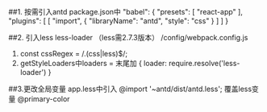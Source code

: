 ##1. 按需引入antd
package.json中
 "babel": {
    "presets": [
      "react-app"
    ],
    "plugins": [
      [
        "import",
        {
          "libraryName": "antd",
          "style": "css"
        }
      ]
    ]
  }

##2. 引入less less-loader （less需2.7.3版本）
  /config/webpack.config.js
  1) const cssRegex = /\.(css|less)$/;
  2) getStyleLoaders中loaders = 末尾加 
    {
      loader: require.resolve('less-loader')
    }

##3.更改全局变量
  app.less中引入 @import '~antd/dist/antd.less';
  覆盖less变量 @primary-color
